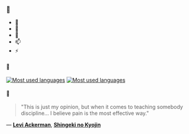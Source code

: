 ### 👋

- 🔭
- 🌱
- 💬
- 📫
- ⚡

#### 🧏

[![Most used languages](https://github-readme-stats-aynah.vercel.app/api/top-langs/?username=aynh&theme=solarized-dark&langs_count=6&layout=compact&hide_title=true)](https://github.com/anuraghazra/github-readme-stats#gh-dark-mode-only)
[![Most used languages](https://github-readme-stats-aynah.vercel.app/api/top-langs/?username=aynh&theme=solarized-light&langs_count=6&layout=compact&hide_title=true)](https://github.com/anuraghazra/github-readme-stats#gh-light-mode-only)

#### 💬

> "This is just my opinion, but when it comes to teaching somebody discipline... I believe pain is the most effective way."

&mdash; [**Levi Ackerman**](https://myanimelist.net/character.php?q=Levi%20Ackerman&cat=character), [**Shingeki no Kyojin**](https://myanimelist.net/search/all?q=Shingeki%20no%20Kyojin&cat=all)
